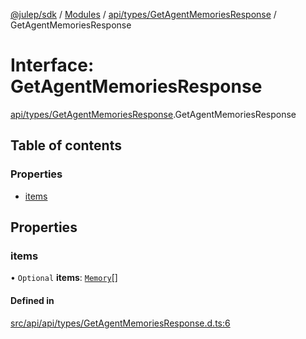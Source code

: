 [@julep/sdk](../README.md) / [Modules](../modules.md) / [api/types/GetAgentMemoriesResponse](../modules/api_types_GetAgentMemoriesResponse.md) / GetAgentMemoriesResponse

# Interface: GetAgentMemoriesResponse

[api/types/GetAgentMemoriesResponse](../modules/api_types_GetAgentMemoriesResponse.md).GetAgentMemoriesResponse

## Table of contents

### Properties

- [items](api_types_GetAgentMemoriesResponse.GetAgentMemoriesResponse.md#items)

## Properties

### items

• `Optional` **items**: [`Memory`](../modules/api_types_Memory.md#memory)[]

#### Defined in

[src/api/api/types/GetAgentMemoriesResponse.d.ts:6](https://github.com/julep-ai/samantha-monorepo/blob/9aefd53/sdks/js/src/api/api/types/GetAgentMemoriesResponse.d.ts#L6)
